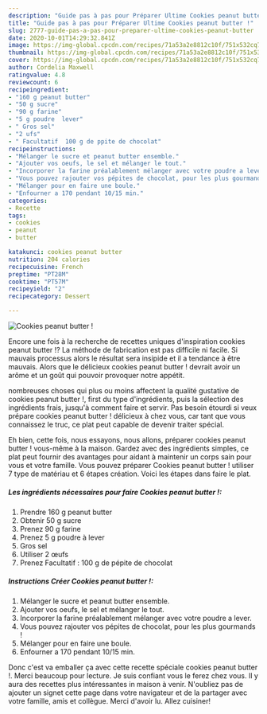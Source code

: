 ```yaml
---
description: "Guide pas à pas pour Préparer Ultime Cookies peanut butter !"
title: "Guide pas à pas pour Préparer Ultime Cookies peanut butter !"
slug: 2777-guide-pas-a-pas-pour-preparer-ultime-cookies-peanut-butter
date: 2020-10-01T14:29:32.841Z
image: https://img-global.cpcdn.com/recipes/71a53a2e8812c10f/751x532cq70/cookies-peanut-butter-photo-principale-de-la-recette.jpg
thumbnail: https://img-global.cpcdn.com/recipes/71a53a2e8812c10f/751x532cq70/cookies-peanut-butter-photo-principale-de-la-recette.jpg
cover: https://img-global.cpcdn.com/recipes/71a53a2e8812c10f/751x532cq70/cookies-peanut-butter-photo-principale-de-la-recette.jpg
author: Cordelia Maxwell
ratingvalue: 4.8
reviewcount: 6
recipeingredient:
- "160 g peanut butter"
- "50 g sucre"
- "90 g farine"
- "5 g poudre  lever"
- " Gros sel"
- "2 ufs"
- " Facultatif  100 g de ppite de chocolat"
recipeinstructions:
- "Mélanger le sucre et peanut butter ensemble."
- "Ajouter vos oeufs, le sel et mélanger le tout."
- "Incorporer la farine préalablement mélanger avec votre poudre a lever."
- "Vous pouvez rajouter vos pépites de chocolat, pour les plus gourmands !"
- "Mélanger pour en faire une boule."
- "Enfourner a 170 pendant 10/15 min."
categories:
- Recette
tags:
- cookies
- peanut
- butter

katakunci: cookies peanut butter 
nutrition: 204 calories
recipecuisine: French
preptime: "PT28M"
cooktime: "PT57M"
recipeyield: "2"
recipecategory: Dessert

---
```



![Cookies peanut butter !](https://img-global.cpcdn.com/recipes/71a53a2e8812c10f/751x532cq70/cookies-peanut-butter-photo-principale-de-la-recette.jpg)

Encore une fois à la recherche de recettes uniques d'inspiration cookies peanut butter !? La méthode de fabrication est pas difficile ni facile. Si mauvais processus alors le résultat sera insipide et il a tendance à être mauvais. Alors que le délicieux cookies peanut butter ! devrait avoir un arôme et un goût qui pouvoir provoquer notre appétit.

nombreuses choses qui plus ou moins affectent la qualité gustative de cookies peanut butter !, first du type d'ingrédients, puis la sélection des ingrédients frais, jusqu'à comment faire et servir. Pas besoin étourdi si veux prépare cookies peanut butter ! délicieux à chez vous, car tant que vous connaissez le truc, ce plat peut capable de devenir traiter spécial.




Eh bien, cette fois, nous essayons, nous allons, préparer cookies peanut butter ! vous-même à la maison. Gardez avec des ingrédients simples, ce plat peut fournir des avantages pour aidant à maintenir un corps sain pour vous et votre famille. Vous pouvez préparer Cookies peanut butter ! utiliser 7 type de matériau et 6 étapes création. Voici les étapes dans faire le plat.

<!--inarticleads1-->

##### Les ingrédients nécessaires pour faire Cookies peanut butter !:

1. Prendre 160 g peanut butter
1. Obtenir 50 g sucre
1. Prenez 90 g farine
1. Prenez 5 g poudre à lever
1.   Gros sel
1. Utiliser 2 œufs
1. Prenez  Facultatif : 100 g de pépite de chocolat




<!--inarticleads2-->

##### Instructions Créer Cookies peanut butter !:

1. Mélanger le sucre et peanut butter ensemble.
1. Ajouter vos oeufs, le sel et mélanger le tout.
1. Incorporer la farine préalablement mélanger avec votre poudre a lever.
1. Vous pouvez rajouter vos pépites de chocolat, pour les plus gourmands !
1. Mélanger pour en faire une boule.
1. Enfourner a 170 pendant 10/15 min.





Donc c'est va emballer ça avec cette recette spéciale cookies peanut butter !. Merci beaucoup pour lecture. Je suis confiant vous le ferez chez vous. Il y aura des recettes plus  intéressantes in maison à venir. N'oubliez pas de ajouter un signet cette page dans votre navigateur et de la partager avec votre famille, amis et collègue. Merci d'avoir lu. Allez cuisiner!
